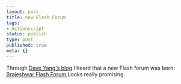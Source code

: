 ```yaml
---
layout: post
title: new Flash Forum
tags:
- Actionscript
status: publish
type: post
published: true
meta: {}
---
```

Through <a href="http://www.swfoo.com/"> Dave Yang's blog</a> I heard that a new Flash forum was born: <a title="Index" href="http://brajeshwar.net/forum/index.php">Brajeshwar Flash Forum </a>
Looks really promising.
